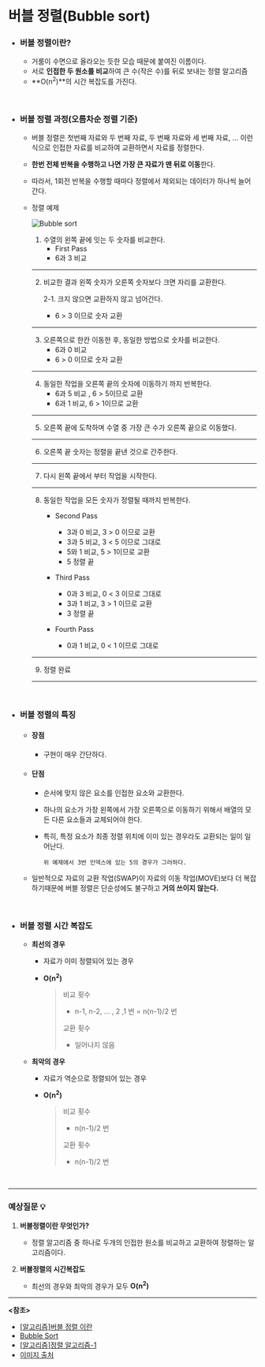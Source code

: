 # 버블 정렬(Bubble sort)

- ### 버블 정렬이란?

  - 거룸이 수면으로 올라오는 듯한 모습 때문에 붙여진 이름이다.
  - 서로 **인접한 두 원소를 비교**하여 큰 수(작은 수)를 뒤로 보내는 정렬 알고리즘
  - **O(n<sup>2</sup>)**의 시간 복잡도를 가진다.

<br>

- ### 버블 정렬 과정(오름차순 정렬 기준)

  - 버블 정렬은 첫번째 자료와 두 번째 자료, 두 번째 자료와 세 번째 자료, ... 이런식으로 인접한 자료를 비교하여 교환하면서 자료를 정렬한다.

  - **한번 전체 반복을 수행하고 나면 가장 큰 자료가 맨 뒤로 이동**한다.

  - 따라서, 1회전 반복을 수행할 때마다 정렬에서 제외되는 데이터가 하나씩 늘어간다.

  - 정렬 예제

    ![Bubble sort](https://www.programmingsimplified.com/images/c/bubble-sort.gif)

    1. 수열의 왼쪽 끝에 잇는 두 숫자를 비교한다.
        - First Pass
        - 6과 3 비교

    -----------

    2. 비교한 결과 왼쪽 숫자가 오른쪽 숫자보다 크면 자리를 교환한다.

       2-1. 크지 않으면 교환하지 않고 넘어간다.

       - 6 > 3 이므로 숫자 교환

    --------

    3. 오른쪽으로 한칸 이동한 후, 동일한 방법으로 숫자를 비교한다.
       - 6과 0 비교
       - 6 > 0 이므로 숫자 교환

    ------

    4. 동일한 작업을 오른쪽 끝의 숫자에 이동하기 까지 반복한다.
       - 6과 5 비교 , 6 > 5이므로 교환
       - 6과 1 비교, 6 > 1이므로 교환

    --------

    5. 오른쪽 끝에 도착하며 수열 중 가장 큰 수가 오른쪽 끝으로 이동했다.

    --------

    6. 오른쪽 끝 숫자는 정렬을 끝낸 것으로 간주한다.

    -----

    7. 다시 왼쪽 끝에서 부터 작업을 시작한다.

    -----

    8. 동일한 작업을 모든 숫자가 정렬될 때까지 반복한다.
       - Second Pass
         - 3과 0 비교, 3 > 0 이므로 교환
         - 3과 5 비교, 3 < 5 이므로 그대로
         - 5와 1 비교, 5 > 1이므로 교환
         - 5 정렬 끝

       - Third Pass
         - 0과 3 비교, 0 < 3 이므로 그대로
         - 3과 1 비교, 3 > 1 이므로 교환
         - 3 정렬 끝
         
       - Fourth Pass
         - 0과 1 비교, 0 < 1 이므로 그대로

    -----------
    
    9. 정렬 완료
    
    -----

<br>

- ### 버블 정렬의 특징

  - #### 장점

    - 구현이 매우 간단하다.

  - #### 단점

    - 순서에 맞지 않은 요소를 인접한 요소와 교환한다.

    - 하나의 요소가 가장 왼쪽에서 가장 오른쪽으로 이동하기 위해서 배열의 모든 다른 요소들과 교체되어야 한다.

    - 특히, 특정 요소가 최종 정렬 위치에 이미 있는 경우라도 교환되는 일이 일어난다.

      ~~~
      위 예제에서 3번 인덱스에 있는 5의 경우가 그러하다.
      ~~~

  - 일반적으로 자료의 교환 작업(SWAP)이 자료의 이동 작업(MOVE)보다 더 복잡하기때문에 버블 정렬은 단순성에도 불구하고 **거의 쓰이지 않는다.**

<br>

- ### 버블 정렬 시간 복잡도

  - **최선의 경우** 

    - 자료가 이미 정렬되어 있는 경우

    - **O(n<sup>2</sup>)**

      > 비교 횟수
      >
      > - n-1, n-2, ... , 2 ,1 번 = n(n-1)/2 번
      >
      > 교환 횟수
      >
      > - 일어나지 않음

  - **최악의 경우**

    - 자료가 역순으로 정렬되어 있는 경우

    - **O(n<sup>2</sup>)**

      > 비교 횟수
      >
      > -  n(n-1)/2 번
      >
      > 교환 횟수
      >
      > -  n(n-1)/2 번

<br>

----

### 예상질문 :bulb:

1. **버블정렬이란 무엇인가?**
   - 정렬 알고리즘 중 하나로 두개의 인접한 원소를 비교하고 교환하여 정렬하는 알고리즘이다.



2. **버블정렬의 시간복잡도**
   - 최선의 경우와 최악의 경우가 모두 **O(n<sup>2</sup>)**

---------

**<참조>**

- [[알고리즘]버블 정렬 이란](https://gmlwjd9405.github.io/2018/05/06/algorithm-bubble-sort.html)
- [Bubble Sort](https://bowbowbow.tistory.com/10)
- [[알고리즘]정렬 알고리즘-1](https://bowbowbow.tistory.com/10)
- [이미지 출처](https://www.programmingsimplified.com/c/source-code/c-program-bubble-sort)

